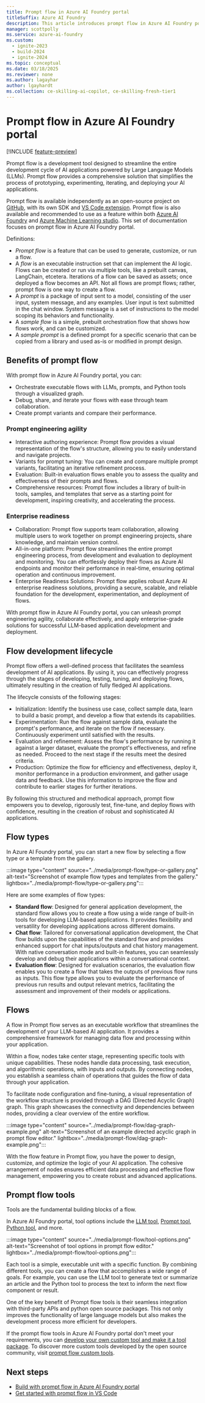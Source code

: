 ```yaml
---
title: Prompt flow in Azure AI Foundry portal
titleSuffix: Azure AI Foundry
description: This article introduces prompt flow in Azure AI Foundry portal.
manager: scottpolly
ms.service: azure-ai-foundry
ms.custom:
  - ignite-2023
  - build-2024
  - ignite-2024
ms.topic: conceptual
ms.date: 03/18/2025
ms.reviewer: none
ms.author: lagayhar
author: lgayhardt
ms.collection: ce-skilling-ai-copilot, ce-skilling-fresh-tier1
---
```


# Prompt flow in Azure AI Foundry portal

[!INCLUDE [feature-preview](../includes/feature-preview.md)]

Prompt flow is a development tool designed to streamline the entire development cycle of AI applications powered by Large Language Models (LLMs). Prompt flow provides a comprehensive solution that simplifies the process of prototyping, experimenting, iterating, and deploying your AI applications.

Prompt flow is available independently as an open-source project on [GitHub](https://github.com/microsoft/promptflow), with its own SDK and [VS Code extension](https://marketplace.visualstudio.com/items?itemName=prompt-flow.prompt-flow). Prompt flow is also available and recommended to use as a feature within both [Azure AI Foundry](https://ai.azure.com) and [Azure Machine Learning studio](https://ml.azure.com). This set of documentation focuses on prompt flow in Azure AI Foundry portal.

Definitions:

- *Prompt flow* is a feature that can be used to generate, customize, or run a flow.
- A *flow* is an executable instruction set that can implement the AI logic.​​ Flows can be created or run via multiple tools, like a prebuilt canvas, LangChain, etcetera. Iterations of a flow can be saved as assets; once deployed a flow becomes an API. Not all flows are prompt flows; rather, prompt flow is one way to create a flow. 
- A *prompt* is a package of input sent to a model, consisting of the user input, system message, and any examples. User input is text submitted in the chat window. System message is a set of instructions to the model scoping its behaviors and functionality.
- A *sample flow* is a simple, prebuilt orchestration flow that shows how flows work, and can be customized. 
- A *sample prompt* is a defined prompt for a specific scenario that can be copied from a library and used as-is or modified in prompt design. 

## Benefits of prompt flow

With prompt flow in Azure AI Foundry portal, you can:

- Orchestrate executable flows with LLMs, prompts, and Python tools through a visualized graph.
- Debug, share, and iterate your flows with ease through team collaboration.
- Create prompt variants and compare their performance.

### Prompt engineering agility

- Interactive authoring experience: Prompt flow provides a visual representation of the flow's structure, allowing you to easily understand and navigate projects. 
- Variants for prompt tuning: You can create and compare multiple prompt variants, facilitating an iterative refinement process.
- Evaluation: Built-in evaluation flows enable you to assess the quality and effectiveness of their prompts and flows.
- Comprehensive resources: Prompt flow includes a library of built-in tools, samples, and templates that serve as a starting point for development, inspiring creativity, and accelerating the process.

### Enterprise readiness

- Collaboration: Prompt flow supports team collaboration, allowing multiple users to work together on prompt engineering projects, share knowledge, and maintain version control.
- All-in-one platform: Prompt flow streamlines the entire prompt engineering process, from development and evaluation to deployment and monitoring. You can effortlessly deploy their flows as Azure AI endpoints and monitor their performance in real-time, ensuring optimal operation and continuous improvement.
- Enterprise Readiness Solutions: Prompt flow applies robust Azure AI enterprise readiness solutions, providing a secure, scalable, and reliable foundation for the development, experimentation, and deployment of flows.

With prompt flow in Azure AI Foundry portal, you can unleash prompt engineering agility, collaborate effectively, and apply enterprise-grade solutions for successful LLM-based application development and deployment.

## Flow development lifecycle

Prompt flow offers a well-defined process that facilitates the seamless development of AI applications. By using it, you can effectively progress through the stages of developing, testing, tuning, and deploying flows, ultimately resulting in the creation of fully fledged AI applications.

The lifecycle consists of the following stages:

- Initialization: Identify the business use case, collect sample data, learn to build a basic prompt, and develop a flow that extends its capabilities.
- Experimentation: Run the flow against sample data, evaluate the prompt's performance, and iterate on the flow if necessary. Continuously experiment until satisfied with the results.
- Evaluation and refinement: Assess the flow's performance by running it against a larger dataset, evaluate the prompt's effectiveness, and refine as needed. Proceed to the next stage if the results meet the desired criteria.
- Production: Optimize the flow for efficiency and effectiveness, deploy it, monitor performance in a production environment, and gather usage data and feedback. Use this information to improve the flow and contribute to earlier stages for further iterations.

By following this structured and methodical approach, prompt flow empowers you to develop, rigorously test, fine-tune, and deploy flows with confidence, resulting in the creation of robust and sophisticated AI applications.

## Flow types

In Azure AI Foundry portal, you can start a new flow by selecting a flow type or a template from the gallery. 

:::image type="content" source="../media/prompt-flow/type-or-gallery.png" alt-text="Screenshot of example flow types and templates from the gallery." lightbox="../media/prompt-flow/type-or-gallery.png":::

Here are some examples of flow types:

- **Standard flow**: Designed for general application development, the standard flow allows you to create a flow using a wide range of built-in tools for developing LLM-based applications. It provides flexibility and versatility for developing applications across different domains.
- **Chat flow**: Tailored for conversational application development, the Chat flow builds upon the capabilities of the standard flow and provides enhanced support for chat inputs/outputs and chat history management. With native conversation mode and built-in features, you can seamlessly develop and debug their applications within a conversational context.
- **Evaluation flow**: Designed for evaluation scenarios, the evaluation flow enables you to create a flow that takes the outputs of previous flow runs as inputs. This flow type allows you to evaluate the performance of previous run results and output relevant metrics, facilitating the assessment and improvement of their models or applications.

## Flows

A flow in Prompt flow serves as an executable workflow that streamlines the development of your LLM-based AI application. It provides a comprehensive framework for managing data flow and processing within your application.

Within a flow, nodes take center stage, representing specific tools with unique capabilities. These nodes handle data processing, task execution, and algorithmic operations, with inputs and outputs. By connecting nodes, you establish a seamless chain of operations that guides the flow of data through your application.

To facilitate node configuration and fine-tuning, a visual representation of the workflow structure is provided through a DAG (Directed Acyclic Graph) graph. This graph showcases the connectivity and dependencies between nodes, providing a clear overview of the entire workflow.

:::image type="content" source="../media/prompt-flow/dag-graph-example.png" alt-text="Screenshot of an example directed acyclic graph in prompt flow editor." lightbox="../media/prompt-flow/dag-graph-example.png":::

With the flow feature in Prompt flow, you have the power to design, customize, and optimize the logic of your AI application. The cohesive arrangement of nodes ensures efficient data processing and effective flow management, empowering you to create robust and advanced applications.

## Prompt flow tools

Tools are the fundamental building blocks of a flow.

In Azure AI Foundry portal, tool options include the [LLM tool](../how-to/prompt-flow-tools/llm-tool.md), [Prompt tool](../how-to/prompt-flow-tools/prompt-tool.md), [Python tool](../how-to/prompt-flow-tools/python-tool.md), and more.

:::image type="content" source="../media/prompt-flow/tool-options.png" alt-text="Screenshot of tool options in prompt flow editor." lightbox="../media/prompt-flow/tool-options.png":::

Each tool is a simple, executable unit with a specific function. By combining different tools, you can create a flow that accomplishes a wide range of goals. For example, you can use the LLM tool to generate text or summarize an article and the Python tool to process the text to inform the next flow component or result.

One of the key benefit of Prompt flow tools is their seamless integration with third-party APIs and python open source packages. This not only improves the functionality of large language models but also makes the development process more efficient for developers.

If the prompt flow tools in Azure AI Foundry portal don't meet your requirements, you can [develop your own custom tool and make it a tool package](https://microsoft.github.io/promptflow/how-to-guides/develop-a-tool/create-and-use-tool-package.html). To discover more custom tools developed by the open source community, visit [prompt flow custom tools](https://microsoft.github.io/promptflow/integrations/tools/index.html).

## Next steps

- [Build with prompt flow in Azure AI Foundry portal](../how-to/flow-develop.md)
- [Get started with prompt flow in VS Code](https://microsoft.github.io/promptflow/how-to-guides/quick-start.html)
